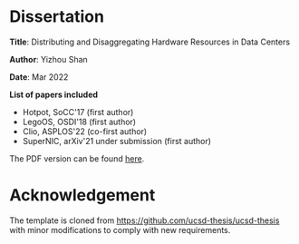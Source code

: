 # Dissertation

**Title**: Distributing and Disaggregating Hardware Resources in Data Centers

**Author**: Yizhou Shan

**Date**: Mar 2022

**List of papers included**
- Hotpot, SoCC'17 (first author)
- LegoOS, OSDI'18 (first author)
- Clio, ASPLOS'22 (co-first author)
- SuperNIC, arXiv'21 under submission (first author)

The PDF version can be found [here](https://github.com/lastweek/2022-UCSD-Thesis/blob/main/Yizhou_Shan_Dissertation_2022.pdf).


# Acknowledgement 

The template is cloned from https://github.com/ucsd-thesis/ucsd-thesis with minor modifications to comply with new requirements.
